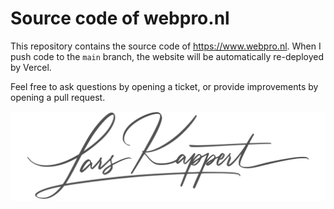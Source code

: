 # Source code of webpro.nl

This repository contains the source code of https://www.webpro.nl. When I push
code to the `main` branch, the website will be automatically re-deployed by
Vercel.

Feel free to ask questions by opening a ticket, or provide improvements by
opening a pull request.

![Lars Kappert](./public/img/signature-black.svg)
